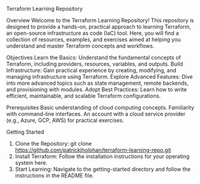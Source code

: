 Terraform Learning Repository

Overview
Welcome to the Terraform Learning Repository! This repository is designed to provide a hands-on, practical approach to learning Terraform, an open-source infrastructure as code (IaC) tool. Here, you will find a collection of resources, examples, and exercises aimed at helping you understand and master Terraform concepts and workflows.

Objectives
Learn the Basics: Understand the fundamental concepts of Terraform, including providers, resources, variables, and outputs.
Build Infrastructure: Gain practical experience by creating, modifying, and managing infrastructure using Terraform.
Explore Advanced Features: Dive into more advanced topics such as state management, remote backends, and provisioning with modules.
Adopt Best Practices: Learn how to write efficient, maintainable, and scalable Terraform configurations.

Prerequisites
Basic understanding of cloud computing concepts.
Familiarity with command-line interfaces.
An account with a cloud service provider (e.g., Azure, GCP, AWS) for practical exercises.

Getting Started
1. Clone the Repository: git clone https://github.com/patrickjholohan/terraform-learning-repo.git
2. Install Terraform: Follow the installation instructions for your operating system here.
3. Start Learning: Navigate to the getting-started directory and follow the instructions in the README file.